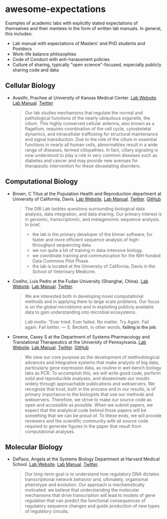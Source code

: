 # awesome-expectations
Examples of academic labs with explicitly stated expectations of themselves and their mentees in the form of written lab manuals. In general, this includes:
- Lab manual with expectations of Masters' and PhD students and Postdocs
- Work-life balance philosophies
- Code of Conduct with anti-harassment policies
- Culture of sharing, typically "open science"-focused, especially publicly sharing code and data


## Cellular Biology

* Avasthi, Prachee at University of Kansas Medical Center. [Lab Website](http://www.avasthilab.org/). [Lab Manual](http://www.avasthilab.org/lab-policies-and-tips/). [Twitter](https://twitter.com/PracheeAC)
  > Our lab studies mechanisms that regulate the normal and pathological functions of the nearly ubiquitous organelle, the cilium. This highly conserved cellular antenna, also known as a flagellum, requires coordination of the cell cycle, cytoskeletal dynamics, and intracellular trafficking for structural maintenance and signal transduction. Due to the role of the cilium in essential functions in nearly all human cells, abnormalities result in a wide range of diseases, termed ciliopathies. In fact, ciliary signaling is now understood to play a role in very common diseases such as diabetes and cancer and may provide new avenues for therapeutic intervention for these devastating disorders. 

  
## Computational Biology

* Brown, C Titus at the Population Health and Reproduction department at University of California, Davis. [Lab Website](http://ivory.idyll.org/lab/index.html). [Lab Manual](http://ivory.idyll.org/lab/work-guidelines.html). [Twitter](https://twitter.com/ctitusbrown). [GitHub](https://github.com/dib-lab/)
  > The DIB Lab tackles questions surrounding biological data analysis, data integration, and data sharing. Our primary interest is in genomic, transcriptomic, and metagenomic sequence analysis.
  > In brief,
  > 
  > - the lab is the primary developer of the khmer software, for faster and more efficient sequence analysis of high-throughput sequencing data.
  > - we run quite a bit of training in data-intensive biology.
  > - we coordinate training and communication for the NIH-funded Data Commons Pilot Phase.
  > - the lab is located at the University of California, Davis in the School of Veterinary Medicine.

* Coelho, Luis Pedro at the Fudan University (Shanghai, China). [Lab Website](http://big-data-biology.org/). [Lab Manual](http://big-data-biology.org/manual/). [Twitter](https://twitter.com/luispedrocoelho).
  > We are interested both in developing novel computational methods and in
  > applying them to large scale problems. Our focus is on the _global
  > microbiome_ and in exploiting publicly available data to gain understanding
  > into microbial ecosystems.
  >
  > _Lab motto_: "Ever tried. Ever failed. No matter. Try Again. Fail again.
  > Fail better. — S. Beckett, in other words, **failing is the job**.
   
  
  
* Greene, Casey S at the Department of Systems Pharmacology and Translational Therapeutics at the University of Pennsylvania. [Lab Website](http://greenelab.com/). [Lab Manual](https://github.com/greenelab/onboarding/blob/master/onboarding.md). [Twitter](https://twitter.com/greenescientist). [GitHub](https://github.com/greenelab/)
  > We view our core purpose as the development of methodological advances and integrative systems that make analysis of big data, particularly gene expression data, as routine in wet-bench biology labs as PCR. To accomplish this, we will write good code, perform solid and reproducible analyses, and disseminate our results widely through approachable publications and webservers. We recognize that trust, both in the process and in our results, is of primary importance to the biologists that use our methods and webservers. Therefore, we strive to make our source code as open and accessible as possible. When we submit papers, we expect that the analytical code behind those papers will be something that we can be proud of. To these ends, we will provide reviewers and the scientific community with all source code required to generate figures in the paper that result from computational analyses.
  
## Molecular Biology

* DePace, Angela at the Systems Biology Department at Harvard Medical School. [Lab Website](https://depace.med.harvard.edu/). [Lab Manual](https://depace.med.harvard.edu/?page_id=408). [Twitter](https://twitter.com/depacelab).
  > Our long-term goal is to understand how regulatory DNA dictates transcriptional network behavior and, ultimately, organismal phenotype and evolution. Our approach is mechanistically motivated: we believe that understanding the molecular mechanisms that drive transcription will lead to models of gene regulation that can predict the functional consequences of regulatory sequence changes and guide production of new types of regulatory circuits.




